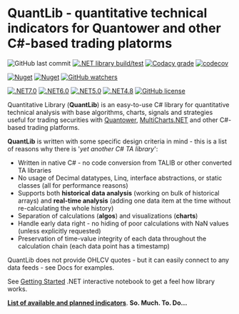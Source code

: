 # QuantLib - quantitative technical indicators for Quantower and other C#-based trading platorms
![GitHub last commit](https://img.shields.io/github/last-commit/mihakralj/QuantLib)
[![.NET library build/test](https://github.com/mihakralj/QuantLib/actions/workflows/main.yml/badge.svg)](https://github.com/mihakralj/QuantLib/actions/workflows/main.yml)
[![Codacy grade](https://img.shields.io/codacy/grade/b1f9109222234c87bce45f1fd4c63aee)](https://app.codacy.com/gh/mihakralj/QuantLib/dashboard)
[![codecov](https://codecov.io/gh/mihakralj/QuantLib/branch/main/graph/badge.svg?style=flat-square&token=YNMJRGKMTJ)](https://codecov.io/gh/mihakralj/QuantLib)

[![Nuget](https://img.shields.io/nuget/v/QuantLib)](https://www.nuget.org/packages/QuantLib/)
[![Nuget](https://img.shields.io/nuget/dt/QuantLib)](https://www.nuget.org/packages/QuantLib/)
[![GitHub watchers](https://img.shields.io/github/watchers/mihakralj/QuantLib)](https://github.com/mihakralj/QuantLib/watchers)

[![.NET7.0](https://img.shields.io/badge/.NET-7.0-yellow)](https://dotnet.microsoft.com/en-us/download/dotnet/7.0)
[![.NET6.0](https://img.shields.io/badge/.NET-6.0-blue)](https://dotnet.microsoft.com/en-us/download/dotnet/6.0)
[![.NET5.0](https://img.shields.io/badge/.NET-5.0-blue)](https://dotnet.microsoft.com/en-us/download/dotnet/5.0)
[![.NET4.8](https://img.shields.io/badge/.NET-4.8-blue)](https://dotnet.microsoft.com/en-us/download/dotnet-framework/net48)
[![GitHub license](https://img.shields.io/github/license/mihakralj/QuantLib)](Docs/LICENSE)

Quantitative Library (**QuantLib**) is an easy-to-use C# library for quantitative technical analysis with base algorithms, charts, signals and strategies useful for trading securities with [Quantower](https://www.quantower.com/), [MultiCharts.NET](https://www.multicharts.com/net/") and other C#-based trading platforms.

**QuantLib** is written with some specific design criteria in mind - this is a list of reasons why there is '*yet another C# TA library*':

*   Written in native C# - no code conversion from TALIB or other converted TA libraries
*   No usage of Decimal datatypes, Linq, interface abstractions, or static classes (all for performance reasons)
*   Supports both **historical data analysis** (working on bulk of historical arrays) and **real-time analysis** (adding one data item at the time without re-calculating the whole history)
*   Separation of calculations (**algos**) and visualizations (**charts**)
*   Handle early data right - no hiding of poor calculations with NaN values (unless explicitly requested)
*   Preservation of time-value integrity of each data throughout the calculation chain (each data point has a timestamp)

QuantLib does not provide OHLCV quotes - but it can easily connect to any  data feeds - see Docs for examples.

See [Getting Started](https://github.com/mihakralj/QuantLib/blob/main/Docs/getting_started.ipynb) .NET interactive notebook to get a feel how library works.

[**List of available and planned indicators**](https://github.com/mihakralj/QuantLib/blob/main/Docs/indicators.md). **So. Much. To. Do...**
